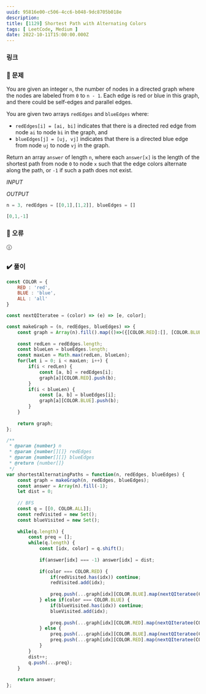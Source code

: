 ```yaml
---
uuid: 95816e00-c506-4cc6-b048-9dc8705b018e
description: 
title: [1129] Shortest Path with Alternating Colors
tags: [ LeetCode, Medium ]
date: 2022-10-11T15:00:00.000Z
---
```








### 링크

### 📝 문제

You are given an integer `n`, the number of nodes in a directed graph where the nodes are labeled from `0` to `n - 1`. Each edge is red or blue in this graph, and there could be self-edges and parallel edges.

You are given two arrays `redEdges` and `blueEdges` where:

- `redEdges[i] = [ai, bi]` indicates that there is a directed red edge from node `ai` to node `bi` in the graph, and
- `blueEdges[j] = [uj, vj]` indicates that there is a directed blue edge from node `uj` to node `vj` in the graph.

Return an array `answer` of length `n`, where each `answer[x]` is the length of the shortest path from node `0` to node `x` such that the edge colors alternate along the path, or `-1` if such a path does not exist.

*INPUT*

*OUTPUT*

```jsx
n = 3, redEdges = [[0,1],[1,2]], blueEdges = []
```

```jsx
[0,1,-1]
```

### 🚨 오류

<aside>
🕧

</aside>

### ✔️ 풀이

```jsx
const COLOR = {
    RED : 'red',
    BLUE : 'blue',
    ALL : 'all'
}

const nextQIteratee = (color) => (e) => [e, color];

const makeGraph = (n, redEdges, blueEdges) => {
    const graph = Array(n).fill().map(()=>({[COLOR.RED]:[], [COLOR.BLUE]:[]}));
    
    const redLen = redEdges.length;
    const blueLen = blueEdges.length;
    const maxLen = Math.max(redLen, blueLen);
    for(let i = 0; i < maxLen; i++) {
        if(i < redLen) {
            const [a, b] = redEdges[i];
            graph[a][COLOR.RED].push(b);
        }
        if(i < blueLen) {
            const [a, b] = blueEdges[i];
            graph[a][COLOR.BLUE].push(b);
        }
    }
    
    return graph;
};

/**
 * @param {number} n
 * @param {number[][]} redEdges
 * @param {number[][]} blueEdges
 * @return {number[]}
 */
var shortestAlternatingPaths = function(n, redEdges, blueEdges) {
    const graph = makeGraph(n, redEdges, blueEdges);
    const answer = Array(n).fill(-1);
    let dist = 0;
    
    // BFS
    const q = [[0, COLOR.ALL]];
    const redVisited = new Set();
    const blueVisited = new Set();
    
    while(q.length) {
        const preq = [];
        while(q.length) {
            const [idx, color] = q.shift();
            
            if(answer[idx] === -1) answer[idx] = dist;
            
            if(color === COLOR.RED) {
                if(redVisited.has(idx)) continue;
                redVisited.add(idx);
                
                preq.push(...graph[idx][COLOR.BLUE].map(nextQIteratee(COLOR.BLUE)));
            } else if(color === COLOR.BLUE) {
                if(blueVisited.has(idx)) continue;
                blueVisited.add(idx);
                
                preq.push(...graph[idx][COLOR.RED].map(nextQIteratee(COLOR.RED)));
            } else {
                preq.push(...graph[idx][COLOR.BLUE].map(nextQIteratee(COLOR.BLUE)));
                preq.push(...graph[idx][COLOR.RED].map(nextQIteratee(COLOR.RED)));
            }
        }
        dist++;
        q.push(...preq);
    }
    
    return answer;
};
```